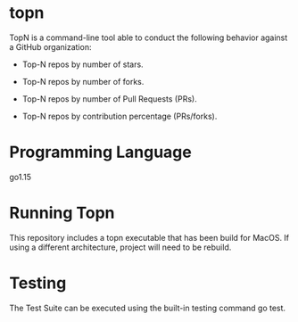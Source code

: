# topn

TopN is a command-line tool able to conduct the following behavior against a GitHub organization:

- Top-N repos by number of stars.

- Top-N repos by number of forks.

- Top-N repos by number of Pull Requests (PRs).

- Top-N repos by contribution percentage (PRs/forks).


# Programming Language

go1.15 

# Running Topn

This repository includes a topn executable that has been build for MacOS. If using a different architecture, project will need to be rebuild.

# Testing
The Test Suite can be executed using the built-in testing command go test.

